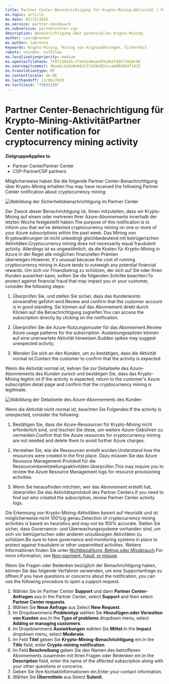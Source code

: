 ```yaml
---
title: Partner Center-Benachrichtigung für Krypto-Mining-Aktivität | Partner Center
ms.topic: article
ms.date: 03/15/2019
ms.service: partner-dashboard
ms.subservice: partnercenter-csp
description: Benachrichtigung über potenzielles Krypto-Mining.
author: LauraBrenner
ms.author: labrenne
Keywords: Krypto-Mining, Mining von Kryptowährungen, Sicherheit
robots: noindex, nofollow
ms.localizationpriority: medium
ms.openlocfilehash: 7f9f138a55cf7e61e46e2e876263fdd577410c96
ms.sourcegitcommit: dbaa6c2e8a0e6431f1420e024cca6d0dd54f1425
ms.translationtype: MT
ms.contentlocale: de-DE
ms.lasthandoff: 11/06/2019
ms.locfileid: "73651129"
---
```

# <a name="partner-center-notification-for-cryptocurrency-mining-activity"></a><span data-ttu-id="a256b-104">Partner Center-Benachrichtigung für Krypto-Mining-Aktivität</span><span class="sxs-lookup"><span data-stu-id="a256b-104">Partner Center notification for cryptocurrency mining activity</span></span>

<span data-ttu-id="a256b-105">**Zielgruppe**</span><span class="sxs-lookup"><span data-stu-id="a256b-105">**Applies to**</span></span>

-  <span data-ttu-id="a256b-106">Partner Center</span><span class="sxs-lookup"><span data-stu-id="a256b-106">Partner Center</span></span>
-  <span data-ttu-id="a256b-107">CSP-Partner</span><span class="sxs-lookup"><span data-stu-id="a256b-107">CSP partners</span></span>

<span data-ttu-id="a256b-108">Möglicherweise haben Sie die folgende Partner Center-Benachrichtigung über Krypto-Mining erhalten:</span><span class="sxs-lookup"><span data-stu-id="a256b-108">You may have received the following Partner Center notification about cryptocurrency mining:</span></span>
 
![Abbildung der Sicherheitsbenachrichtigung im Partner Center](images/crypto1.png)

<span data-ttu-id="a256b-110">Der Zweck dieser Benachrichtigung ist, Ihnen mitzuteilen, dass wir Krypto-Mining auf einem oder mehreren Ihrer Azure-Abonnements innerhalb der letzten Woche festgestellt haben.</span><span class="sxs-lookup"><span data-stu-id="a256b-110">The purpose of this notification is to inform you that we've detected cryptocurrency mining on one or more of your Azure subscriptions within the past week.</span></span> <span data-ttu-id="a256b-111">Das Mining von Kryptowährungen ist nicht unbedingt gleichbedeutend mit betrügerischen Aktivitäten.</span><span class="sxs-lookup"><span data-stu-id="a256b-111">Cryptocurrency mining does not necessarily equal fraudulent activity.</span></span> <span data-ttu-id="a256b-112">Allerdings ist es ungewöhnlich, da die Kosten für Krypto-Mining in Azure in der Regel alle möglichen finanziellen Prämien überwiegen.</span><span class="sxs-lookup"><span data-stu-id="a256b-112">However, it's unusual because the cost of running cryptocurrency mining in Azure tends to outweigh any potential financial rewards.</span></span> <span data-ttu-id="a256b-113">Um sich vor Finanzbetrug zu schützen, der sich auf Sie oder Ihren Kunden auswirken kann, sollten Sie die folgenden Schritte beachten:</span><span class="sxs-lookup"><span data-stu-id="a256b-113">To protect against financial fraud that may impact you or your customer, consider the following steps:</span></span>

1.  <span data-ttu-id="a256b-114">Überprüfen Sie, und stellen Sie sicher, dass das Kundenkonto einwandfrei geführt wird.</span><span class="sxs-lookup"><span data-stu-id="a256b-114">Review and confirm that the customer account is in good standing.</span></span> <span data-ttu-id="a256b-115">Sie können auf das Abonnement direkt durch Klicken auf die Benachrichtigung zugreifen.</span><span class="sxs-lookup"><span data-stu-id="a256b-115">You can access the subscription directly by clicking on the notification.</span></span>

2.  <span data-ttu-id="a256b-116">Überprüfen Sie die Azure-Nutzungsmuster für das Abonnement.</span><span class="sxs-lookup"><span data-stu-id="a256b-116">Review Azure usage patterns for the subscription.</span></span> <span data-ttu-id="a256b-117">Auslastungsspitzen können auf eine unerwartete Aktivität hinweisen.</span><span class="sxs-lookup"><span data-stu-id="a256b-117">Sudden spikes may suggest unexpected activity.</span></span>

3.  <span data-ttu-id="a256b-118">Wenden Sie sich an den Kunden, um zu bestätigen, dass die Aktivität normal ist.</span><span class="sxs-lookup"><span data-stu-id="a256b-118">Contact the customer to confirm that the activity is expected.</span></span>

<span data-ttu-id="a256b-119">Wenn die Aktivität normal ist, kehren Sie zur Detailseite des Azure-Abonnements des Kunden zurück und bestätigen Sie, dass das Krypto-Mining legitim ist.</span><span class="sxs-lookup"><span data-stu-id="a256b-119">If the activity is expected, return to the customer's Azure subscription detail page and confirm that the cryptocurrency mining is legitimate.</span></span> 


![Abbildung der Detailseite des Azure-Abonnements des Kunden](images/crypto2.png)

<span data-ttu-id="a256b-121">Wenn die Aktivität nicht normal ist, beachten Sie Folgendes:</span><span class="sxs-lookup"><span data-stu-id="a256b-121">If the activity is unexpected, consider the following:</span></span>

1.  <span data-ttu-id="a256b-122">Bestätigen Sie, dass die Azure-Ressourcen für Krypto-Mining nicht erforderlich sind, und löschen Sie diese, um weitere Azure-Gebühren zu vermeiden.</span><span class="sxs-lookup"><span data-stu-id="a256b-122">Confirm that the Azure resources for cryptocurrency mining are not needed and delete them to avoid further Azure charges.</span></span>

2.  <span data-ttu-id="a256b-123">Verstehen Sie, wie die Ressourcen erstellt wurden.</span><span class="sxs-lookup"><span data-stu-id="a256b-123">Understand how the resources were created in the first place.</span></span> <span data-ttu-id="a256b-124">Dazu müssen Sie das Azure Resource Management-Protokoll für die Ressourcenbereitstellungsaktivitäten überprüfen.</span><span class="sxs-lookup"><span data-stu-id="a256b-124">This may require you to review the Azure Resource Management logs for resource provisioning activities.</span></span>

3.  <span data-ttu-id="a256b-125">Wenn Sie herausfinden möchten, wer das Abonnement erstellt hat, überprüfen Sie das Aktivitätsprotokoll des Partner Centers.</span><span class="sxs-lookup"><span data-stu-id="a256b-125">If you need to find out who created the subscription, review Partner Center activity logs.</span></span>

<span data-ttu-id="a256b-126">Die Erkennung von Krypto-Mining-Aktivitäten basiert auf Heuristik und ist möglicherweise nicht 100%ig genau.</span><span class="sxs-lookup"><span data-stu-id="a256b-126">Detection of cryptocurrency mining activities is based on heuristics and may not be 100% accurate.</span></span> <span data-ttu-id="a256b-127">Stellen Sie sicher, dass Governance- und Überwachungssysteme vorhanden sind, um sich vor betrügerischen oder anderen unzulässigen Aktivitäten zu schützen.</span><span class="sxs-lookup"><span data-stu-id="a256b-127">Be sure to have governance and monitoring systems in place to protect against fraudulent or other unpermitted activities.</span></span> <span data-ttu-id="a256b-128">Weitere Informationen finden Sie unter [Nichtbezahlung, Betrug oder Missbrauch](https://docs.microsoft.com/partner-center/non-payment--fraud--or-misuse).</span><span class="sxs-lookup"><span data-stu-id="a256b-128">For more information, see [Non-payment, fraud, or misuse](https://docs.microsoft.com/partner-center/non-payment--fraud--or-misuse).</span></span>

<span data-ttu-id="a256b-129">Wenn Sie Fragen oder Bedenken bezüglich der Benachrichtigung haben, können Sie das folgende Verfahren verwenden, um eine Supportanfrage zu öffnen.</span><span class="sxs-lookup"><span data-stu-id="a256b-129">If you have questions or concerns about the notification, you can use the following procedure to open a support request.</span></span>

1.  <span data-ttu-id="a256b-130">Wählen Sie im Partner Center **Support** und dann **Partner Center-Anfragen** aus.</span><span class="sxs-lookup"><span data-stu-id="a256b-130">In the Partner Center, select **Support** and then select **Partner Center requests**.</span></span>
3.  <span data-ttu-id="a256b-131">Wählen Sie **Neue Anfrage** aus.</span><span class="sxs-lookup"><span data-stu-id="a256b-131">Select **New Request**.</span></span> 
4.  <span data-ttu-id="a256b-132">Im Dropdownmenü **Problemtyp** wählen Sie **Hinzufügen oder Verwalten von Kunden** aus.</span><span class="sxs-lookup"><span data-stu-id="a256b-132">In the **Type of problems** dropdown menu, select **Adding or managing customers**.</span></span>
5.  <span data-ttu-id="a256b-133">Im Dropdownmenü **Auswirkungen** wählen Sie **Mittel**.</span><span class="sxs-lookup"><span data-stu-id="a256b-133">In the **Impact** dropdown menu, select **Moderate**.</span></span>
6.  <span data-ttu-id="a256b-134">Im Feld **Titel** geben Sie **Krypto-Mining-Benachrichtigung** ein.</span><span class="sxs-lookup"><span data-stu-id="a256b-134">In the **Title** field, enter **Crypto-mining notification**.</span></span>
7.  <span data-ttu-id="a256b-135">Im Feld **Beschreibung** geben Sie den Namen des betroffenen Abonnements zusammen mit Ihren Fragen oder Bedenken ein.</span><span class="sxs-lookup"><span data-stu-id="a256b-135">In the **Description** field, enter the name of the affected subscription along with your other questions or concerns.</span></span> 
8.  <span data-ttu-id="a256b-136">Geben Sie Ihre Kontaktinformationen ein.</span><span class="sxs-lookup"><span data-stu-id="a256b-136">Enter your contact information.</span></span>
9.  <span data-ttu-id="a256b-137">Wählen Sie **Übermitteln** aus.</span><span class="sxs-lookup"><span data-stu-id="a256b-137">Select **Submit**.</span></span>



